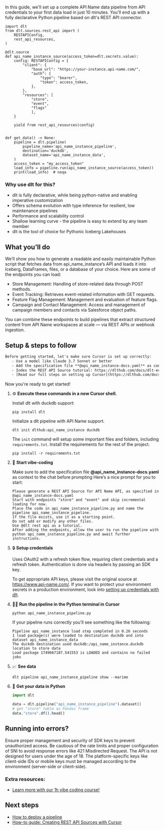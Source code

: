 In this guide, we'll set up a complete API Name data pipeline from API credentials to your first data load in just 10 minutes. You'll end up with a fully declarative Python pipeline based on dlt's REST API connector.

```python-outcome
import dlt
from dlt.sources.rest_api import (
    RESTAPIConfig,
    rest_api_resources,
)

@dlt.source
def api_name_instance_source(access_token=dlt.secrets.value):
    config: RESTAPIConfig = {
        "client": {
            "base_url": "https://your-instance.api-name.com/",
            "auth": {
                "type": "bearer",
                "token": access_token,
            },
        },
        "resources": [
            "store",
            "event",
            "flags"
            ],
    }

    yield from rest_api_resources(config)


def get_data() -> None:
    pipeline = dlt.pipeline(
        pipeline_name='api_name_instance_pipeline',
        destination='duckdb',
        dataset_name='api_name_instance_data', 
    )
    access_token = "my_access_token"
    load_info = pipeline.run(api_name_instance_source(access_token))
    print(load_info)  # noqa
```

### Why use dlt for this?

- dlt is fully declarative, while being python-native and enabling imperative customization
- Offers schema evolution with type inference for resilient, low maintenance pipelines
- Performance and scalability control
- Shallow learning curve - the pipeline is easy to extend by any team member
- dlt is the tool of choice for Pythonic Iceberg Lakehouses

## What you’ll do

We’ll show you how to generate a readable and easily maintainable Python script that fetches data from api_name_instance’s API and loads it into Iceberg, DataFrames, files, or a database of your choice. Here are some of the endpoints you can load:

- Store Management: Handling of store-related data through POST methods. 
- Event Tracking: Retrieves event-related information with GET requests. 
- Feature Flag Management: Management and evaluation of feature flags. 
- Campaign and Contact Management: Access and management of campaign members and contacts via Salesforce object paths.

You can combine these endpoints to build pipelines that extract structured content from API Name workspaces at scale — via REST APIs or webhook ingestion.

## Setup & steps to follow

```default
Before getting started, let's make sure Cursor is set up correctly:
   - Use a model like Claude 3.7 Sonnet or better
   - Add the specification file **@api_name_instance-docs.yaml** as context
   - Index the REST API Source tutorial: https://dlthub.com/docs/dlt-ecosystem/verified-sources/rest_api/ and add it to context as **@dlt rest api**
   - [Read our full steps on setting up Cursor](https://dlthub.com/docs/dlt-ecosystem/llm-tooling/cursor-restapi#23-configuring-cursor-with-documentation)
```

Now you're ready to get started! 

1. ⚙️ **Execute these commands in a new Cursor shell.**
    
    Install dlt with duckdb support:
    ```shell
    pip install dlt
    ```

    Initialize a dlt pipeline with API Name support.
    ```shell
    dlt init dlthub:api_name_instance duckdb
    ```

    The `init` command will setup some important files and folders, including `requirements.txt`. Install the requirements for the rest of the project.
    ```shell
    pip install -r requirements.txt
    ```
    
2. 🤠 **Start vibe-coding**
    
    Make sure to add the specification file **@api_name_instance-docs.yaml** as context to the chat before prompting
    Here’s a nice prompt for you to start: 
    
    ```prompt
    Please generate a REST API Source for API Name API, as specified in @api_name_instance-docs.yaml 
    Start with endpoints "store" and "event" and skip incremental loading for now. 
    Place the code in api_name_instance_pipeline.py and name the pipeline api_name_instance_pipeline. 
    If the file exists, use it as a starting point. 
    Do not add or modify any other files. 
    Use @dlt rest api as a tutorial. 
    After adding the endpoints, allow the user to run the pipeline with python api_name_instance_pipeline.py and await further instructions.
    ```

    
3. 🔒 **Setup credentials** 
    
    Uses OAuth2 with a refresh token flow, requiring client credentials and a refresh token. Authentication is done via headers by passing an SDK key.
    
    To get appropriate API keys, please visit the original source at https://www.api-name.com/.
    If you want to protect your environment secrets in a production environment, look into [setting up credentials with dlt](https://dlthub.com/docs/walkthroughs/add_credentials).
    
4. 🏃‍♀️ **Run the pipeline in the Python terminal in Cursor**
    
    ```shell
    python api_name_instance_pipeline.py
    ```
    
    If your pipeline runs correctly you’ll see something like the following:
    
    ```shell
    Pipeline api_name_instance load step completed in 0.26 seconds
    1 load package(s) were loaded to destination duckdb and into dataset api_name_instance_data
    The duckdb destination used duckdb:/api_name_instance.duckdb location to store data
    Load package 1749667187.541553 is LOADED and contains no failed jobs
    ```
    
5. 📈 **See data**
    
    ```shell
    dlt pipeline api_name_instance_pipeline show --marimo
    ```
    
6. 🐍 **Get your data in Python**
    
    ```python
    import dlt

   data = dlt.pipeline("api_name_instance_pipeline").dataset()
   # get "store" table as Pandas frame
   data."store".df().head()
    ```

## Running into errors?

Ensure proper management and security of SDK keys to prevent unauthorized access. Be cautious of the rate limits and proper configuration of SNI to avoid response errors like 421 Misdirected Request. The API is not designed for users under the age of 18. The platform-specific keys like client-side IDs or mobile keys must be managed according to the environment (server-side or client-side).

### Extra resources:

- [Learn more with our 1h vibe coding course!](https://www.youtube.com/watch?v=GGid70rnJuM)

## Next steps

- [How to deploy a pipeline](https://dlthub.com/docs/walkthroughs/deploy-a-pipeline)
- [How-to guide: Creating REST API Sources with Cursor](https://dlthub.com/docs/dlt-ecosystem/llm-tooling/cursor-restapi)